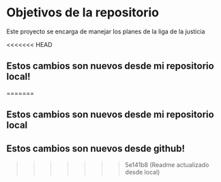 # Objetivos de la repositorio

Este proyecto se encarga de manejar los planes de la liga de la justicia


<<<<<<< HEAD
## Estos cambios son nuevos desde mi repositorio local!
=======
## Estos cambios son nuevos desde mi repositorio local
## Estos cambios son nuevos desde github!
>>>>>>> 5e141b8 (Readme actualizado desde local)
